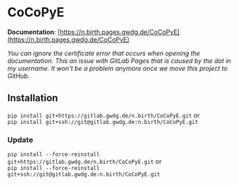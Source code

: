 # CoCoPyE
**Documentation**:  [https://n.birth.pages.gwdg.de/CoCoPyE](https://n.birth.pages.gwdg.de/CoCoPyE)

*You can ignore the certificate error that occurs when opening the documentation.
This an issue with GitLab Pages that is caused by the dot in my username. It won't be
a problem anymore once we move this project to GitHub.*

## Installation

`pip install git+https://gitlab.gwdg.de/n.birth/CoCoPyE.git` or  
`pip install git+ssh://git@gitlab.gwdg.de:n.birth/CoCoPyE.git`

### Update

`pip install --force-reinstall git+https://gitlab.gwdg.de/n.birth/CoCoPyE.git` or  
`pip install --force-reinstall git+ssh://git@gitlab.gwdg.de:n.birth/CoCoPyE.git`
